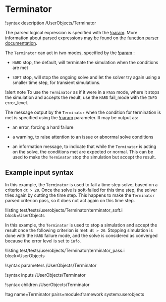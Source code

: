 # Terminator

!syntax description /UserObjects/Terminator

The parsed logical expression is specified with the [!param](/UserObjects/Terminator/expression). More information about parsed expressions
may be found on the [function parser documentation](http://warp.povusers.org/FunctionParser/).

The `Terminator` can act in two modes, specified by the [!param](/UserObjects/Terminator/fail_mode) :

- `HARD` stop, the default, will terminate the simulation when the conditions are met

- `SOFT` stop, will stop the ongoing solve and let the solver try again using a smaller time step, for
  transient simulations.


!alert note
To use the `Terminator` as if it were in a `PASS` mode, where it stops the simulation and accepts the result, use the `HARD` fail_mode with the `INFO` error_level.

The message output by the `Terminator` when the condition for termination is met is specified using the
[!param](/UserObjects/Terminator/error_level) parameter. It may be output as:

- an error, forcing a hard failure

- a warning, to raise attention to an issue or abnormal solve conditions

- an information message, to indicate that while the `Terminator` is acting on the solve, the conditions
  met are expected or normal. This can be used to make the `Terminator` stop the simulation but accept the result.


## Example input syntax

In this example, the `Terminator` is used to fail a time step solve, based on a criterion
`dt > 20`. Once the solve is soft-failed for this time step, the solver tries again by cutting
the time step. This happens to make the `Terminator` parsed criterion pass, so it does not act again
on this time step.

!listing test/tests/userobjects/Terminator/terminator_soft.i block=UserObjects

In this example, the `Terminator` is used to stop a simulation and accept the result once the following criterion is met:
`dt > 20`. Stopping simulation is done with the `HARD` failure mode, and the solve is considered as converged because the error level is set to `info`.

!listing test/tests/userobjects/Terminator/terminator_pass.i block=UserObjects

!syntax parameters /UserObjects/Terminator

!syntax inputs /UserObjects/Terminator

!syntax children /UserObjects/Terminator

!tag name=Terminator pairs=module:framework system:userobjects
